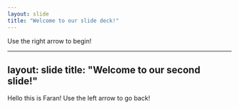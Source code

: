 ```yaml
---
layout: slide
title: "Welcome to our slide deck!"
---
```


Use the right arrow to begin!

---

layout: slide
title: "Welcome to our second slide!"
---
Hello this is Faran! 
Use the left arrow to go back!